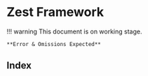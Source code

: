 # Zest Framework

!!! warning
    This document is on working stage.
    
    **Error & Omissions Expected**

## **Index**


